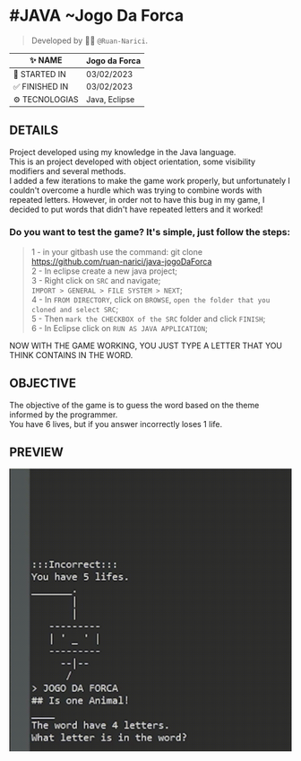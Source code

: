 # #JAVA ~Jogo Da Forca
> Developed by :man_technologist: ```@Ruan-Narici```.

| :sparkles: NAME | Jogo da Forca |
| - | - |
| :checkered_flag: STARTED IN | 03/02/2023 |
| 	:white_check_mark: FINISHED IN | 03/02/2023 |
| 	:gear: TECNOLOGIAS | Java, Eclipse |

## DETAILS 
Project developed using my knowledge in the Java language.
<br>This is an project developed with object orientation, some visibility modifiers and several methods.
<br>I added a few iterations to make the game work properly, but
unfortunately I couldn't overcome a hurdle which was trying to combine words with repeated letters. However, in order not to have this bug in my game, I decided to put words that didn't have repeated letters and it worked!

### Do you want to test the game? It's simple, just follow the steps:
>1 - in your gitbash use the command: git clone https://github.com/ruan-narici/java-jogoDaForca
<br>2 - In eclipse create a new java project;
<br>3 - Right click on ```SRC``` and navigate;
<br>```IMPORT > GENERAL > FILE SYSTEM > NEXT```;
<br>4 - In ```FROM DIRECTORY```, click on ```BROWSE```, ```open the folder that you cloned and select SRC```;
<br>5 - Then ```mark the CHECKBOX of the SRC``` folder and click ```FINISH```;
<br>6 - In Eclipse click on ```RUN AS JAVA APPLICATION```;

NOW WITH THE GAME WORKING, YOU JUST TYPE A LETTER THAT YOU THINK CONTAINS IN THE WORD.

## OBJECTIVE
The objective of the game is to guess the word based on the theme informed by the programmer.
<br>You have 6 lives, but if you answer incorrectly loses 1 life.


## PREVIEW
![Ruan Narici](./assets/img/preview.gif#vitrinedev)
